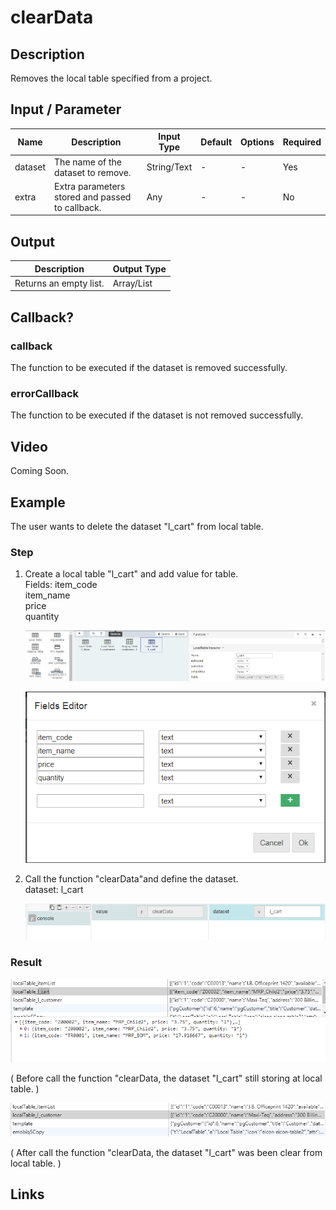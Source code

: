 ﻿# clearData 

## Description

Removes the local table specified from a project.

## Input / Parameter

| Name | Description | Input Type | Default | Options | Required |
| ------ | ------ | ------ | ------ | ------ | ------ |
| dataset | The name of the dataset to remove. | String/Text | - | - | Yes |
| extra | Extra parameters stored and passed to callback. | Any | - | - | No |

## Output

| Description | Output Type |
| ------ | ------ |
| Returns an empty list. | Array/List |

## Callback?

### callback

The function to be executed if the dataset is removed successfully.

### errorCallback

The function to be executed if the dataset is not removed successfully.

## Video

Coming Soon.

<!-- Format: [![Video]({image-path}?raw=true)]({url-link}) -->


## Example


The user wants to delete the dataset "l_cart" from local table.

### Step

1. Create a local table "l_cart" and add value     for table.
   <br>
   Fields: item_code<br>
           item_name<br>
           price<br>
           quantity<br>
   
   ![](../../../../document/function/Dataset/clearData/clearData-step-1.png?raw=true)
  
   ![](../../../../document/function/Dataset/clearData/clearData-step-2.png?raw=true)
  
2. Call the function "clearData"and define the     dataset.
   <br>
   dataset: l_cart<br>
   
   ![](../../../../document/function/Dataset/clearData/clearData-step-3.png?raw=true)
   
### Result

![](../../../../document/function/Dataset/clearData/clearData-result-1.png?raw=true)

( Before call the function "clearData, the dataset "l_cart" still storing at local table. )

![](../../../../document/function/Dataset/clearData/clearData-result-2.png?raw=true)

( After call the function "clearData, the dataset "l_cart" was been clear from local table. )



## Links
